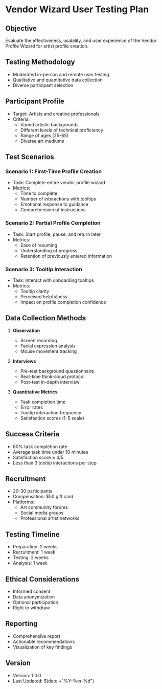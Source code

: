 # Vendor Wizard User Testing Plan

## Objective
Evaluate the effectiveness, usability, and user experience of the Vendor Profile Wizard for artist profile creation.

## Testing Methodology
- Moderated in-person and remote user testing
- Qualitative and quantitative data collection
- Diverse participant selection

## Participant Profile
- Target: Artists and creative professionals
- Criteria:
  - Varied artistic backgrounds
  - Different levels of technical proficiency
  - Range of ages (25-65)
  - Diverse art mediums

## Test Scenarios

### Scenario 1: First-Time Profile Creation
- Task: Complete entire vendor profile wizard
- Metrics:
  - Time to complete
  - Number of interactions with tooltips
  - Emotional response to guidance
  - Comprehension of instructions

### Scenario 2: Partial Profile Completion
- Task: Start profile, pause, and return later
- Metrics:
  - Ease of resuming
  - Understanding of progress
  - Retention of previously entered information

### Scenario 3: Tooltip Interaction
- Task: Interact with onboarding tooltips
- Metrics:
  - Tooltip clarity
  - Perceived helpfulness
  - Impact on profile completion confidence

## Data Collection Methods
1. **Observation**
   - Screen recording
   - Facial expression analysis
   - Mouse movement tracking

2. **Interviews**
   - Pre-test background questionnaire
   - Real-time think-aloud protocol
   - Post-test in-depth interview

3. **Quantitative Metrics**
   - Task completion time
   - Error rates
   - Tooltip interaction frequency
   - Satisfaction scores (1-5 scale)

## Success Criteria
- 80% task completion rate
- Average task time under 10 minutes
- Satisfaction score ≥ 4/5
- Less than 3 tooltip interactions per step

## Recruitment
- 20-30 participants
- Compensation: $50 gift card
- Platforms: 
  - Art community forums
  - Social media groups
  - Professional artist networks

## Testing Timeline
- Preparation: 2 weeks
- Recruitment: 1 week
- Testing: 2 weeks
- Analysis: 1 week

## Ethical Considerations
- Informed consent
- Data anonymization
- Optional participation
- Right to withdraw

## Reporting
- Comprehensive report
- Actionable recommendations
- Visualization of key findings

## Version
- Version: 1.0.0
- Last Updated: $(date +"%Y-%m-%d") 